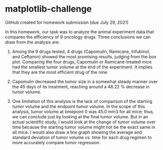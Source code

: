 # matplotlib-challenge

GitHub created for homework submission (due July 29, 2021)

In this homework, our task was to analyze the animal experiment data that compares the efficiency of 9 oncology drugs. Three conclusions we can draw from the analysis are:

1) Among the 9 drugs tested, 4 drugs (Capomulin, Ramicane, Infubinol, and Ceftamin) showed the most promising results, judging from the box plot. Comparing the four drugs, Capomulin or Ramicane-treated mice had the smallest tumor volume at the end of the experiment. It implies that they are the most efficient drug of the nine. 

2) Capomulin decreased the tumor size in a somewhat steady manner over the 45 days of its treatment, reaching around a 48.22 % decrease in tumor volume. 

3) One limitation of this analysis is the lack of comparison of the starting tumor volume and the endpoint tumor volume. In the scope of this analysis, tumor volume at timepoint 0 was 45.0 mm3 for all mice; thus, we can conclude just by looking at the final tumor volume. But in an actual scientific study, I would look at the change of tumor volume over time because the starting tumor volume might not be the exact same in all mice. I would also draw a line graph showing the average and standard deviation of tumor volume vs. time for each drug regimen to more accurately compare tumor regression.
